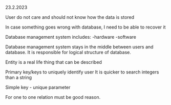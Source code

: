 23.2.2023

User do not care and should not know how the data is stored

In case something goes wrong with database, I need to be able to recover it

Database management system includes:
-hardware
-software

Database management system stays in the middle between users and database. It is responsible for logical structure of database.

Entity is a real life thing that can be described

Primary key/keys to uniquely identify user
It is quicker to search integers than a string

Simple key - unique parameter

For one to one relation must be good reason.